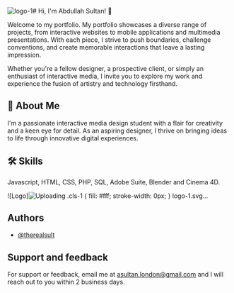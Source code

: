 ![logo-1](https://github.com/therealsult/portfolio/assets/113542978/9410ffe4-03a1-4e50-ab43-26340d7d2f07)# Hi, I'm Abdullah Sultan! 👋


Welcome to my portfolio. My portfolio showcases a diverse range of projects, from interactive websites to mobile applications and multimedia presentations. With each piece, I strive to push boundaries, challenge conventions, and create memorable interactions that leave a lasting impression.

Whether you're a fellow designer, a prospective client, or simply an enthusiast of interactive media, I invite you to explore my work and experience the fusion of artistry and technology firsthand.


## 🚀 About Me
I'm a passionate interactive media design student with a flair for creativity and a keen eye for detail. As an aspiring designer, I thrive on bringing ideas to life through innovative digital experiences.
## 🛠 Skills
Javascript, HTML, CSS, PHP, SQL, Adobe Suite, Blender and Cinema 4D.


![Logo]![Uploading <?xml version="1.0" encoding="UTF-8"?>
<svg id="Layer_1" data-name="Layer 1" xmlns="http://www.w3.org/2000/svg" viewBox="0 0 231.54 335.82">
  <defs>
    <style>
      .cls-1 {
        fill: #fff;
        stroke-width: 0px;
      }
    </style>
  </defs>
  <path class="cls-1" d="m121.98,94.87c13.01,54.17,25.2,110.53,36.57,165.1,0,0-5.38-2.69-5.38-2.69,6.86-3.39,22.55-10.74,28.63-15.09,10.51-6.65,19.9-14.84,28.2-24.1,3.55-3.72,6.16-7.67,8.33-12.56,2.01-4.48,3.99-9.4,4.55-14.14.52-7.92.42-16.81-4.72-23.16-4.22-5.64-8.64-9.71-15.2-11.76-13.29-4.86-27.31-4.22-41.12-1.26-14.11,2.69-27.49,7.74-40.28,14.33-12.93,6.52-25.49,13.87-37.67,21.75-18.4,11.74-37.25,23.34-55.89,34.67,17.61-12.88,35.76-25.5,53.5-38.19,21.15-14.69,43.08-29.17,68-36.92,18.11-5.36,37.7-8.51,56.1-2.09,5.84,1.81,11.37,5.28,15.38,9.9,4.2,4.53,7.94,9.71,9.25,15.73,1.02,4.02,1.31,8.01,1.32,11.88.05,3.92-.25,8.34-1.38,11.98-2.25,7.66-5.35,14.72-10.12,21.15-5.47,6.56-11.42,12.59-17.97,18.09-7.89,6.8-16.47,12.37-25.66,17.31-3.13,1.46-21.68,10.18-24.42,11.46-.53-2.76-4.18-22.29-4.81-25.56-8.75-47.86-17.73-97.77-25.19-145.81h0Z"/>
  <path class="cls-1" d="m88.95,335.82C57.64,224.78,27.52,112.09,0,0c0,0,24.88,40.38,24.88,40.38,22.09,36.12,44.68,74.29,65.57,111.07,18.46,32.57,36.74,65.96,53.77,99.35,2.42,4.81,4.86,9.62,7.21,14.48-5.44-7.41-13.28-18.73-18.62-26.43C90.42,176.92,50.47,112.55,12.28,47.95c0,0,13.45-5.51,13.45-5.51,4.12,17.53,8.63,37.14,12.64,54.82,17.45,79.04,34.7,159.17,50.59,238.56h0Z"/>
</svg>logo-1.svg…]()


## Authors

- [@therealsult](https://www.github.com/therealsult)


## Support and feedback

For support or feedback, email me at asultan.london@gmail.com and I will reach out to you within 2 business days.
